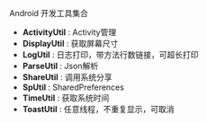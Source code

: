 Android 开发工具集合
- **ActivityUtil** : Activity管理
- **DisplayUtil** : 获取屏幕尺寸
- **LogUtil** : 日志打印，带方法行数链接，可超长打印
- **ParseUtil** : Json解析
- **ShareUtil** : 调用系统分享
- **SpUtil** : SharedPreferences
- **TimeUtil** : 获取系统时间
- **ToastUtil** : 任意线程，不重复显示，可取消
